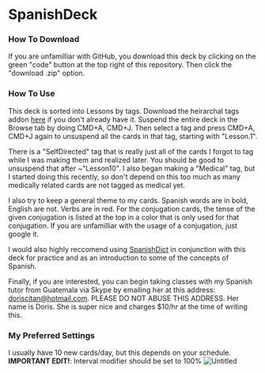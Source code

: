 # SpanishDeck


### How To Download
If you are unfamilliar with GitHub, you download this deck by clicking on the green "code" button at the top right of this repository.  Then click the "download .zip" option.

### How To Use
This deck is sorted into Lessons by tags.  Download the heirarchal tags addon [here](https://ankiweb.net/shared/info/594329229) if you don't already have it. Suspend the entire deck in the Browse tab by doing CMD+A, CMD+J.  Then select a tag and press CMD+A, CMD+J again to unsuspend all the cards in that tag, starting with "Lesson.1".  

There is a "SelfDirected" tag that is really just all of the cards I forgot to tag while I was making them and realized later.  You should be good to unsuspend that after ~"Lesson10".  I also began making a "Medical" tag, but I started doing this recently, so don't depend on this too much as many medically related cards are not tagged as medical yet.

I also try to keep a general theme to my cards.  Spanish words are in bold, English are not.  Verbs are in red.  For the conjugation cards, the tense of the given conjugation is listed at the top in a color that is only used for that conjugation.  If you are unfamilliar with the usage of a conjugation, just google it.

I would also highly reccomend using [SpanishDict](https://www.spanishdict.com/) in conjunction with this deck for practice and as an introduction to some of the concepts of Spanish.

Finally, if you are interested, you can begin taking classes with my Spanish tutor from Guatemala via Skype by emailing her at this address: 
doriscitan@hotmail.com.  PLEASE DO NOT ABUSE THIS ADDRESS.  Her name is Doris.  She is super nice and charges $10/hr at the time of writing this.

### My Preferred Settings
I usually have 10 new cards/day, but this depends on your schedule. **IMPORTANT EDIT!**: Interval modifier should be set to 100%
![Untitled](https://user-images.githubusercontent.com/63984796/117141785-f0a7a280-ad7c-11eb-8f8b-c7716773d6ac.png)
